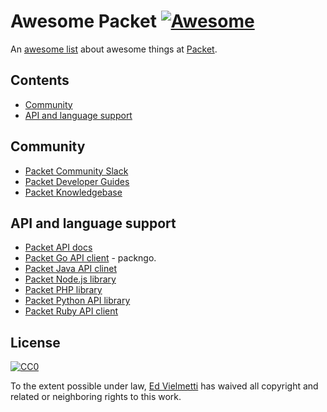 # Awesome Packet [![Awesome](https://awesome.re/badge-flat2.svg)](https://awesome.re)

An [awesome list](https://github.com/sindresorhus/awesome) about awesome things at [Packet](http://www.packet.com).

## Contents

- [Community](#community)
- [API and language support](#api-and-language-support)

## Community

- [Packet Community Slack](https://slack.packet.com)
- [Packet Developer Guides](https://www.packet.com/developers/guides)
- [Packet Knowledgebase](https://support.packet.com/kb)

## API and language support

- [Packet API docs](https://www.packet.com/developers/api/)
- [Packet Go API client](https://github.com/packethost/packngo) - packngo.
- [Packet Java API clinet](https://github.com/packethost/packet-java)
- [Packet Node.js library](https://github.com/packethost/packet-nodejs)
- [Packet PHP library](https://github.com/packethost/packet-php)
- [Packet Python API library](https://github.com/packethost/packet-python)
- [Packet Ruby API client](https://github.com/packethost/packet-rb)

## License

[![CC0](http://mirrors.creativecommons.org/presskit/buttons/88x31/svg/cc-zero.svg)](https://creativecommons.org/publicdomain/zero/1.0/)

To the extent possible under law, [Ed Vielmetti](https://github.com/vielmetti) has waived all copyright and related or neighboring rights to this work.
